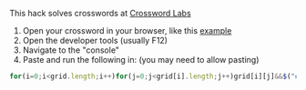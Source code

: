 This hack solves crosswords at [Crossword Labs](https://crosswordlabs.com/)

1) Open your crossword in your browser, like this [example](https://crosswordlabs.com/view/country-133)
2) Open the developer tools (usually F12)
3) Navigate to the "console"
4) Paste and run the following in: (you may need to allow pasting)
 ```js
 for(i=0;i<grid.length;i++)for(j=0;j<grid[i].length;j++)grid[i][j]&&$("#cx-"+i+"-"+j).find(".cx-a").text(grid[i][j].char);
 ```
